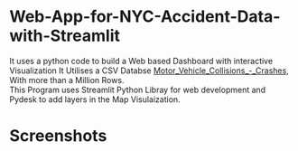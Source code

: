 # Web-App-for-NYC-Accident-Data-with-Streamlit
It uses a python code to build a Web based Dashboard with interactive Visualization 
It Utilises a CSV Databse <a href="https://drive.google.com/file/d/1LwGue1rxa0G60CKF7Ryi-RmH4kcn2-qS/view?usp=sharing">Motor_Vehicle_Collisions_-_Crashes</a>, With more than a Million Rows. <br>
This Program uses Streamlit Python Libray for web development and Pydesk to add layers in the Map Visulaization.

# Screenshots

